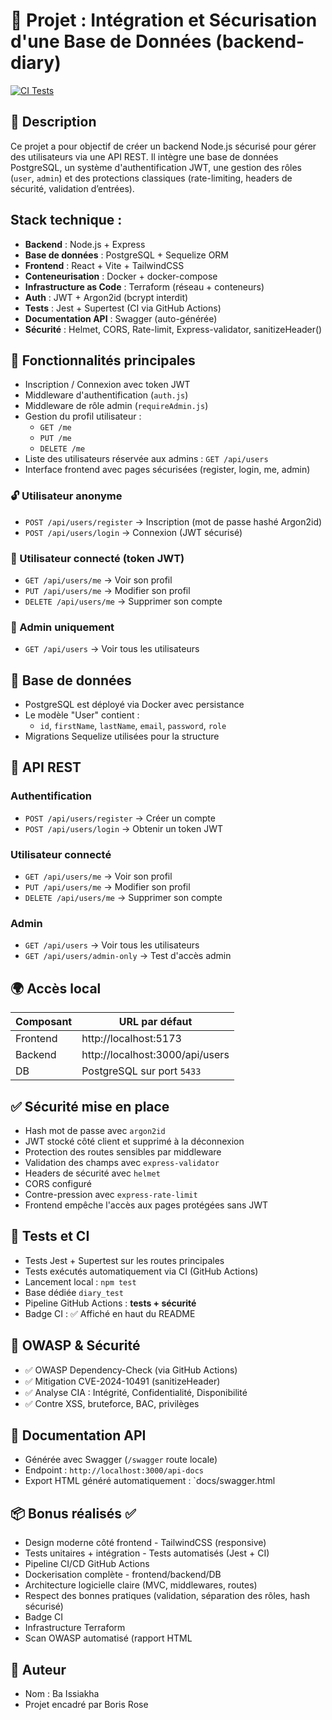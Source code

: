 # 📘 Projet : Intégration et Sécurisation d'une Base de Données (backend-diary)

[![CI Tests](https://github.com/yokozuna47/backend-diary/actions/workflows/test.yml/badge.svg)](https://github.com/yokozuna47/backend-diary/actions)

## 🧩 Description
Ce projet a pour objectif de créer un backend Node.js sécurisé pour gérer des utilisateurs via une API REST. Il intègre une base de données PostgreSQL, un système d'authentification JWT, une gestion des rôles (`user`, `admin`) et des protections classiques (rate-limiting, headers de sécurité, validation d’entrées).


## Stack technique :

-  **Backend** : Node.js + Express
-  **Base de données** : PostgreSQL + Sequelize ORM
-  **Frontend** : React + Vite + TailwindCSS
-  **Conteneurisation** : Docker + docker-compose
-  **Infrastructure as Code** : Terraform (réseau + conteneurs)
-  **Auth** : JWT + Argon2id (bcrypt interdit)
-  **Tests** : Jest + Supertest (CI via GitHub Actions)
-  **Documentation API** : Swagger (auto-générée)
-  **Sécurité** : Helmet, CORS, Rate-limit, Express-validator, sanitizeHeader()


## 🔐 Fonctionnalités principales
- Inscription / Connexion avec token JWT
- Middleware d'authentification (`auth.js`)
- Middleware de rôle admin (`requireAdmin.js`)
- Gestion du profil utilisateur :
  - `GET /me`
  - `PUT /me`
  - `DELETE /me`
- Liste des utilisateurs réservée aux admins : `GET /api/users`
- Interface frontend avec pages sécurisées (register, login, me, admin)


### 🔓 Utilisateur anonyme
- `POST /api/users/register` → Inscription (mot de passe hashé Argon2id)
- `POST /api/users/login` → Connexion (JWT sécurisé)

### 🔐 Utilisateur connecté (token JWT)
- `GET /api/users/me` → Voir son profil
- `PUT /api/users/me` → Modifier son profil
- `DELETE /api/users/me` → Supprimer son compte

### 👑 Admin uniquement
- `GET /api/users` → Voir tous les utilisateurs



## 🐘 Base de données
- PostgreSQL est déployé via Docker avec persistance
- Le modèle "User" contient :
  - `id`, `firstName`, `lastName`, `email`, `password`, `role`
- Migrations Sequelize utilisées pour la structure

## 📮 API REST

### Authentification
- `POST /api/users/register` → Créer un compte
- `POST /api/users/login` → Obtenir un token JWT

### Utilisateur connecté
- `GET /api/users/me` → Voir son profil
- `PUT /api/users/me` → Modifier son profil
- `DELETE /api/users/me` → Supprimer son compte

### Admin
- `GET /api/users` → Voir tous les utilisateurs
- `GET /api/users/admin-only` → Test d'accès admin


## 🌍 Accès local
| Composant | URL par défaut |
|----------|----------------|
| Frontend | http://localhost:5173 |
| Backend  | http://localhost:3000/api/users |
| DB       | PostgreSQL sur port `5433` |

## ✅ Sécurité mise en place
- Hash mot de passe avec `argon2id`
- JWT stocké côté client et supprimé à la déconnexion
- Protection des routes sensibles par middleware
- Validation des champs avec `express-validator`
- Headers de sécurité avec `helmet`
- CORS configuré
- Contre-pression avec `express-rate-limit`
- Frontend empêche l'accès aux pages protégées sans JWT

## 🧪 Tests et CI
- Tests Jest + Supertest sur les routes principales
- Tests exécutés automatiquement via CI (GitHub Actions)
- Lancement local : `npm test`
- Base dédiée `diary_test`
- Pipeline GitHub Actions : **tests + sécurité**
- Badge CI : ✅ Affiché en haut du README


## 🔎 OWASP & Sécurité
- ✅ OWASP Dependency-Check (via GitHub Actions)
- ✅ Mitigation CVE-2024-10491 (sanitizeHeader)
- ✅ Analyse CIA : Intégrité, Confidentialité, Disponibilité
- ✅ Contre XSS, bruteforce, BAC, privilèges


## 📄 Documentation API
- Générée avec Swagger (`/swagger` route locale)
- Endpoint : `http://localhost:3000/api-docs`
- Export HTML généré automatiquement : `docs/swagger.html

## 📦 Bonus réalisés ✅
- Design moderne côté frontend - TailwindCSS (responsive)
- Tests unitaires + intégration - Tests automatisés (Jest + CI)
- Pipeline CI/CD GitHub Actions 
- Dockerisation complète - frontend/backend/DB
- Architecture logicielle claire (MVC, middlewares, routes)
- Respect des bonnes pratiques (validation, séparation des rôles, hash sécurisé)
- Badge CI
- Infrastructure Terraform
- Scan OWASP automatisé (rapport HTML


## 👤 Auteur
- Nom : Ba Issiakha
- Projet encadré par Boris Rose
